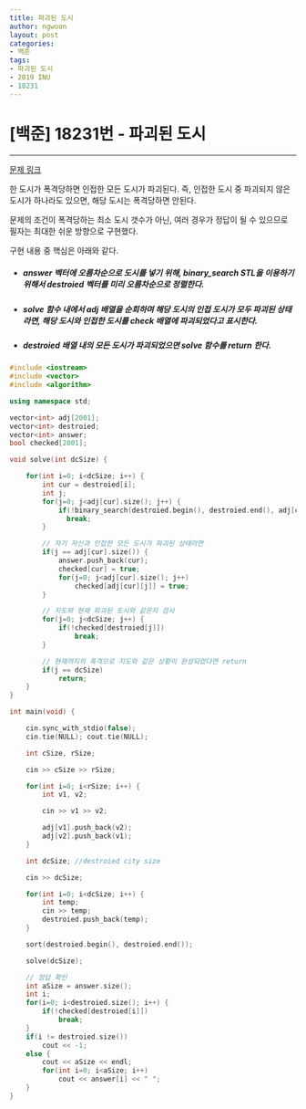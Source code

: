 ```yaml
---
title: 파괴된 도시
author: ngwoon
layout: post
categories:
- 백준
tags:
- 파괴된 도시
- 2019 INU
- 18231
---
```


# [백준] 18231번 - 파괴된 도시
- - -

[문제 링크](https://www.acmicpc.net/problem/18231)

한 도시가 폭격당하면 인접한 모든 도시가 파괴된다. 즉, 인접한 도시 중 파괴되지 않은 도시가 하나라도 있으면, 해당 도시는 폭격당하면 안된다.

문제의 조건이 폭격당하는 최소 도시 갯수가 아닌, 여러 경우가 정답이 될 수 있으므로 필자는 최대한 쉬운 방향으로 구현했다.

구현 내용 중 핵심은 아래와 같다.  

* ##### answer 벡터에 오름차순으로 도시를 넣기 위해, binary_search STL을 이용하기 위해서 destroied 벡터를 미리 오름차순으로 정렬한다.
* ##### solve 함수 내에서 adj 배열을 순회하며 해당 도시의 인접 도시가 모두 파괴된 상태라면, 해당 도시와 인접한 도시를 check 배열에 파괴되었다고 표시한다.
* ##### destroied 배열 내의 모든 도시가 파괴되었으면 solve 함수를 return 한다.

```cpp
#include <iostream>
#include <vector>
#include <algorithm>

using namespace std;

vector<int> adj[2001];
vector<int> destroied;
vector<int> answer;
bool checked[2001];

void solve(int dcSize) {

    for(int i=0; i<dcSize; i++) {
        int cur = destroied[i];
        int j;
        for(j=0; j<adj[cur].size(); j++) {
            if(!binary_search(destroied.begin(), destroied.end(), adj[cur][j]))
              break;
        }

        // 자기 자신과 인접한 모든 도시가 파괴된 상태라면
        if(j == adj[cur].size()) {
            answer.push_back(cur);
            checked[cur] = true;
            for(j=0; j<adj[cur].size(); j++)
                checked[adj[cur][j]] = true;
        }

        // 지도와 현재 파괴된 도시와 같은지 검사
        for(j=0; j<dcSize; j++) {
            if(!checked[destroied[j]])
                break;
        }

        // 현재까지의 폭격으로 지도와 같은 상황이 완성되었다면 return
        if(j == dcSize)
            return;
    }
}

int main(void) {

    cin.sync_with_stdio(false);
    cin.tie(NULL); cout.tie(NULL);

    int cSize, rSize;

    cin >> cSize >> rSize;

    for(int i=0; i<rSize; i++) {
        int v1, v2;

        cin >> v1 >> v2;

        adj[v1].push_back(v2);
        adj[v2].push_back(v1);
    }

    int dcSize; //destroied city size

    cin >> dcSize;

    for(int i=0; i<dcSize; i++) {
        int temp;
        cin >> temp;
        destroied.push_back(temp);
    }

    sort(destroied.begin(), destroied.end());

    solve(dcSize);

    // 정답 확인
    int aSize = answer.size();
    int i;
    for(i=0; i<destroied.size(); i++) {
        if(!checked[destroied[i]])
            break;
    }
    if(i != destroied.size())
        cout << -1;
    else {
        cout << aSize << endl;
        for(int i=0; i<aSize; i++)
            cout << answer[i] << " ";
    }
}

```
